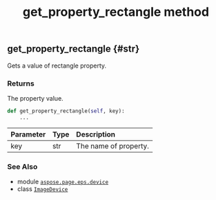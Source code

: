 ﻿---
title: get_property_rectangle method
second_title: Aspose.Page for Python via .NET API References
description: 
type: docs
weight: 270
url: /python-net/aspose.page.eps.device/imagedevice/get_property_rectangle/
is_root: false
---

## get_property_rectangle {#str}

Gets a value of rectangle property.


### Returns 


The property value.


```python
def get_property_rectangle(self, key):
    ...
```


| Parameter | Type | Description |
| :- | :- | :- |
| key | str | The name of property. |



### See Also
* module [`aspose.page.eps.device`](../../)
* class [`ImageDevice`](/page/python-net/aspose.page.eps.device/imagedevice)
